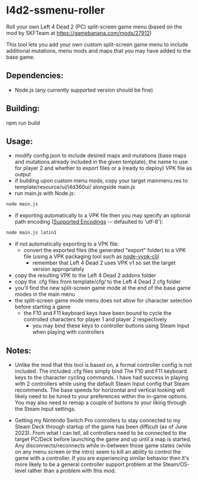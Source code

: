 # l4d2-ssmenu-roller
Roll your own Left 4 Dead 2 (PC) split-screen game menu (based on the mod by SKFTeam at https://gamebanana.com/mods/27912)

This tool lets you add your own custom split-screen game menu to include additional mutations, menu mods and maps that you may have added to the base game.

## Dependencies:

- Node.js (any currently supported version should be fine)

## Building:

npm run build

## Usage:

- modify config.json to include desired maps and mutations (base maps and mutations already included in the given template), the name to use for player 2  and whether to export files or a (ready to deploy) VPK file as output
- if building upon custom menu mods, copy your target mainmenu.res to template/resource/ui/l4d360ui/ alongside main.js
- run main.js with Node.js:

```sh
node main.js
```

- if exporting automatically to a VPK file then you may specify an optional path encoding ([Supported Encodings](https://nodejs.org/api/buffer.html#buffers-and-character-encodings) -- defaulted to 'utf-8'):

```sh
node main.js latin1
```

- if not automatically exporting to a VPK file:
    - convert the exported files (the generated "export" folder) to a VPK file (using a VPK packaging tool such as [node-vvpk-cli](https://github.com/kingoftherats/node-vvpk-cli))
        - remember that Left 4 Dead 2 uses VPK v1 so set the target version appropriately
- copy the resulting VPK to the Left 4 Dead 2 addons folder
- copy the .cfg files from template/cfg/ to the Left 4 Dead 2 cfg folder
- you'll find the new split-screen game mode at the end of the base game modes in the main menu
- the split-screen game mode menu does not allow for character selection before starting a game
    - the F10 and F11 keyboard keys have been bound to cycle the controlled characters for player 1 and player 2 respectively
        - you may bind these keys to controller buttons using Steam Input when playing with controllers

## Notes:

- Unlike the mod that this tool is based on, a formal controller config is not included. The included .cfg files simply bind The F10 and F11 keyboard keys to the character cycling commands. I have had success in playing with 2 controllers while using the default Steam Input config that Steam recommends. The base speeds for horizontal and vertical looking will likely need to be tuned to your preferences within the in-game options. You may also need to remap a couple of buttons to your liking through the Steam Input settings.

- Getting my Nintendo Switch Pro controllers to stay connected to my Steam Deck through startup of the game has been difficult (as of June 2023). From what I can tell, all controllers need to be connected to the target PC/Deck before launching the game and up until a map is started. Any disconnects/reconnects while in-between those game states (while on any menu screen or the intro) seem to kill an ability to control the game with a controller. If you are experiencing similar behavior then it's more likely to be a general controller support problem at the Steam/OS-level rather than a problem with this mod.